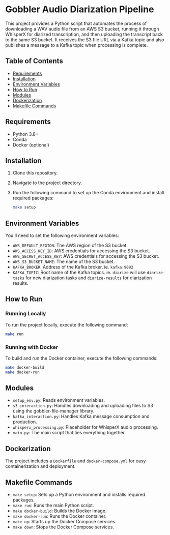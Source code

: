 # Gobbler Audio Diarization Pipeline

This project provides a Python script that automates the process of downloading a WAV audio file from an AWS S3 bucket, running it through WhisperX for diarized transcription, and then uploading the transcript back to the same S3 bucket. It receives the S3 file URL via a Kafka topic and also publishes a message to a Kafka topic when processing is complete.

## Table of Contents

- [Requirements](#requirements)
- [Installation](#installation)
- [Environment Variables](#environment-variables)
- [How to Run](#how-to-run)
- [Modules](#modules)
- [Dockerization](#dockerization)
- [Makefile Commands](#makefile-commands)

## Requirements

- Python 3.8+
- Conda
- Docker (optional)

## Installation

1. Clone this repository.
2. Navigate to the project directory.
3. Run the following command to set up the Conda environment and install required packages:

    ```bash
    make setup
    ```

## Environment Variables

You'll need to set the following environment variables:

- `AWS_DEFAULT_REGION`: The AWS region of the S3 bucket.
- `AWS_ACCESS_KEY_ID`: AWS credentials for accessing the S3 bucket.
- `AWS_SECRET_ACCESS_KEY`: AWS credentials for accessing the S3 bucket.
- `AWS_S3_BUCKET_NAME`: The name of the S3 bucket.
- `KAFKA_BROKER`: Address of the Kafka broker. ie. `kafka:9092`
- `KAFKA_TOPIC`: Root name of the Kafka topics. ie. `diarize` will use
  `diarize-tasks` for new diarization tasks and `diarize-results` for diarization results.

## How to Run

### Running Locally

To run the project locally, execute the following command:

```bash
make run
```

### Running with Docker

To build and run the Docker container, execute the following commands:

```bash
make docker-build
make docker-run
```

## Modules

- `setup_env.py`: Reads environment variables.
- `s3_interaction.py`: Handles downloading and uploading files to S3 using the gobbler-file-manager library.
- `kafka_interaction.py`: Handles Kafka message consumption and production.
- `whisperx_processing.py`: Placeholder for WhisperX audio processing.
- `main.py`: The main script that ties everything together.

## Dockerization

The project includes a `Dockerfile` and `docker-compose.yml` for easy containerization and deployment.

## Makefile Commands

- `make setup`: Sets up a Python environment and installs required packages.
- `make run`: Runs the main Python script.
- `make docker-build`: Builds the Docker image.
- `make docker-run`: Runs the Docker container.
- `make up`: Starts up the Docker Compose services.
- `make down`: Stops the Docker Compose services.
